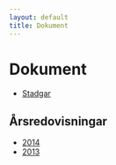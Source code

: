 ```yaml
---
layout: default
title: Dokument
---
```


# Dokument

* [Stadgar](/dokument/stadgar.pdf)


## Årsredovisningar

* [2014](/dokument/redovisning-2014.pdf)
* [2013](/dokument/redovisning-2013.pdf)


<!-- ## Ordningsregler -->